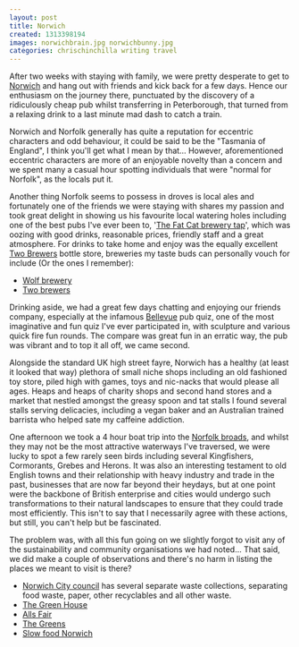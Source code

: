 ```yaml
---
layout: post
title: Norwich
created: 1313398194
images: norwichbrain.jpg norwichbunny.jpg
categories: chrischinchilla writing travel
---
```



After two weeks with staying with family, we were pretty desperate to get to <a href="http://en.wikipedia.org/wiki/Norwich" target="_blank">Norwich</a> and hang out with friends and kick back for a few days. Hence our enthusiasm on the journey there, punctuated by the discovery of a ridiculously cheap pub whilst transferring in Peterborough, that turned from a relaxing drink to a last minute mad dash to catch a train.

Norwich and Norfolk generally has quite a reputation for eccentric characters and odd behaviour, it could be said to be the &quot;Tasmania of England&quot;, I think you&#39;ll get what I mean by that&hellip; However, aforementioned eccentric characters are more of an enjoyable novelty than a concern and we spent many a casual hour spotting individuals that were &quot;normal for Norfolk&quot;, as the locals put it.

Another thing Norfolk seems to possess in droves is local ales and fortunately one of the friends we were staying with shares my passion and took great delight in showing us his favourite local watering holes including one of the best pubs I&#39;ve ever been to, &#39;<a href="http://fatcattap.co.uk/" target="_blank">The Fat Cat brewery tap</a>&#39;, which was oozing with good drinks, reasonable prices, friendly staff and a great atmosphere. For drinks to take home and enjoy was the equally excellent <a href="http://www.norfolksquarebrewery.co.uk/" target="_blank">Two Brewers</a> bottle store, breweries my taste buds can personally vouch for include (Or the ones I remember):<ul><li><a href="http://wolfbrewery.com" target="_blank">Wolf brewery</a></li><li><a href="http://norfolksquarebrewery.co.uk" target="_blank"> Two brewers</a></li></ul>

Drinking aside, we had a great few days chatting and enjoying our friends company, especially at the infamous <a href="http://www.thebellevuepub.com/" target="_blank">Bellevue</a> pub quiz, one of the most imaginative and fun quiz I&#39;ve ever participated in, with sculpture and various quick fire fun rounds. The compare was great fun in an erratic way, the pub was vibrant and to top it all off, we came second.

Alongside the standard UK high street fayre, Norwich has a healthy (at least it looked that way) plethora of small niche shops including an old fashioned toy store, piled high with games, toys and nic-nacks that would please all ages. Heaps and heaps of charity shops and second hand stores and a market that nestled amongst the greasy spoon and tat stalls I found several stalls serving delicacies, including a vegan baker and an Australian trained barrista who helped sate my caffeine addiction.

One afternoon we took a 4 hour boat trip into the <a href="http://en.wikipedia.org/wiki/The_Broads" target="_blank">Norfolk broads</a>, and whilst they may not be the most attractive waterways I&#39;ve traversed, we were lucky to spot a few rarely seen birds including several Kingfishers, Cormorants, Grebes and Herons. It was also an interesting testament to old English towns and their relationship with heavy industry and trade in the past, businesses that are now far beyond their heydays, but at one point were the backbone of British enterprise and cities would undergo such transformations to their natural landscapes to ensure that they could trade most efficiently. This isn&#39;t to say that I necessarily agree with these actions, but still, you can&#39;t help but be fascinated.

The problem was, with all this fun going on we slightly forgot to visit any of the sustainability and community organisations we had noted&hellip; That said, we did make a couple of observations and there&#39;s no harm in listing the places we meant to visit is there?<ul><li><a href="http://www.norwich.gov.uk/webapps/atoz/service_page.asp?id=1134" target="_blank">Norwich City council</a> has several separate waste collections, separating food waste, paper, other recyclables and all other waste.</li><li><a href="http://www.greenhousetrust.co.uk/" target="_blank">The Green House</a></li><li><a href="http://www.alls-fair.co.uk/" target="_blank">Alls Fair</a></li><li><a href="http://www.greenparty.org.uk/localsites/norwich/" target="_blank">The Greens</a></li><li><a href="http://www.slowfoodnorwich.org.uk/" target="_blank">Slow food Norwich</a></li></ul>
